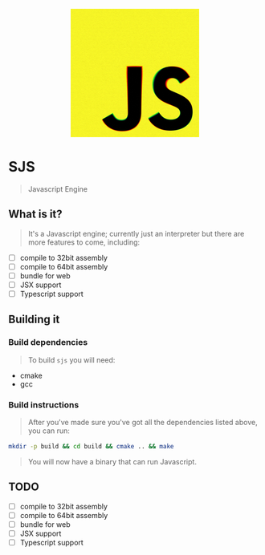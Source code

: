 <p align="center" style="text-align: center; width: 100%;">
    <img width="256px" src="img/logo.jpg"/>
</p>

# SJS
> Javascript Engine

## What is it?
> It's a Javascript engine; currently just an interpreter but there are more features to come, including:
- [ ] compile to 32bit assembly
- [ ] compile to 64bit assembly
- [ ] bundle for web
- [ ] JSX support
- [ ] Typescript support

## Building it
### Build dependencies
> To build `sjs` you will need:
* cmake
* gcc
### Build instructions
> After you've made sure you've got all the dependencies listed above, you can run:
``` bash
mkdir -p build && cd build && cmake .. && make
```
> You will now have a binary that can run Javascript.

## TODO
- [ ] compile to 32bit assembly
- [ ] compile to 64bit assembly
- [ ] bundle for web
- [ ] JSX support
- [ ] Typescript support
